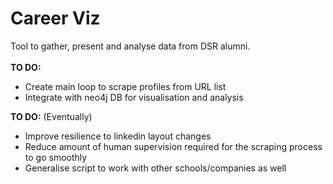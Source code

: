 # Career Viz

Tool to gather, present and analyse data from DSR alumni.
\
\
**TO DO:**
- Create main loop to scrape profiles from URL list
- Integrate with neo4j DB for visualisation and analysis

**TO DO:** (Eventually)
- Improve resilience to linkedin layout changes
- Reduce amount of human supervision required for the scraping process to go smoothly
- Generalise script to work with other schools/companies as well